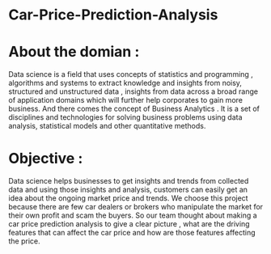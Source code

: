 # Car-Price-Prediction-Analysis
# About the domian : 
Data science is a field that uses concepts of statistics and programming ,  algorithms and systems to extract knowledge and insights from noisy, structured and unstructured data , insights from data across a broad range of application domains which will further help corporates to gain more business. And there comes the concept of Business Analytics . It is a set of disciplines and technologies for solving business problems using data analysis, statistical models and other quantitative methods. 
# Objective : 
Data science helps businesses to get insights and trends from collected data and using those insights and analysis, customers can easily get an idea about the ongoing market price and trends. We choose this project because there are few car dealers or brokers who manipulate the market for their own profit and scam the buyers. So our team thought about making a car price prediction analysis to give a clear picture , what are the driving features that can affect the car price and how are those features affecting the price. 
